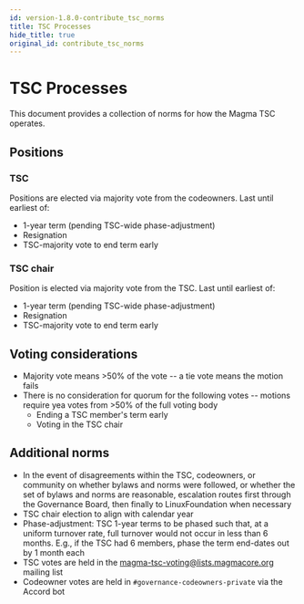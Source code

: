 ```yaml
---
id: version-1.8.0-contribute_tsc_norms
title: TSC Processes
hide_title: true
original_id: contribute_tsc_norms
---
```


# TSC Processes

This document provides a collection of norms for how the Magma TSC operates.

## Positions

### TSC

Positions are elected via majority vote from the codeowners. Last until earliest of:

- 1-year term (pending TSC-wide phase-adjustment)
- Resignation
- TSC-majority vote to end term early

### TSC chair

Position is elected via majority vote from the TSC. Last until earliest of:

- 1-year term (pending TSC-wide phase-adjustment)
- Resignation
- TSC-majority vote to end term early

## Voting considerations

- Majority vote means >50% of the vote -- a tie vote means the motion fails
- There is no consideration for quorum for the following votes -- motions require yea votes from >50% of the full voting body
    - Ending a TSC member's term early
    - Voting in the TSC chair

## Additional norms

- In the event of disagreements within the TSC, codeowners, or community on whether bylaws and norms were followed, or whether the set of bylaws and norms are reasonable, escalation routes first through the Governance Board, then finally to LinuxFoundation when necessary
- TSC chair election to align with calendar year
- Phase-adjustment: TSC 1-year terms to be phased such that, at a uniform turnover rate, full turnover would not occur in less than 6 months. E.g., if the TSC had 6 members, phase the term end-dates out by 1 month each
- TSC votes are held in the magma-tsc-voting@lists.magmacore.org mailing list
- Codeowner votes are held in `#governance-codeowners-private` via the Accord bot
